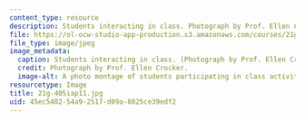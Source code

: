 ```yaml
---
content_type: resource
description: Students interacting in class. Photograph by Prof. Ellen Crocker.
file: https://ol-ocw-studio-app-production.s3.amazonaws.com/courses/21g-405-germany-today-intensive-study-of-german-language-and-culture-january-iap-2011/45ec540254a92517d09a8025ce39edf2_21g-405iap11.jpg
file_type: image/jpeg
image_metadata:
  caption: Students interacting in class. (Photograph by Prof. Ellen Crocker.)
  credit: Photograph by Prof. Ellen Crocker.
  image-alt: A photo montage of students participating in class activities.
resourcetype: Image
title: 21g-405iap11.jpg
uid: 45ec5402-54a9-2517-d09a-8025ce39edf2
---
```


